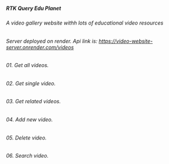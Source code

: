##### RTK Query Edu Planet
###### A video gallery website withh lots of educational video resources
###### Server deployed on render. Api link is: https://video-website-server.onrender.com/videos
###### 01. Get all videos.
###### 02. Get single video.
###### 03. Get related videos.
###### 04. Add new video.
###### 05. Delete video.
###### 06. Search video.

